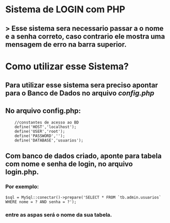 # Sistema de LOGIN com PHP

## > Esse sistema sera necessario passar a o nome e a senha correto, caso contrario ele mostra uma mensagem de erro na barra superior.



#
# Como utilizar esse Sistema?

## Para utilizar esse sistema sera preciso apontar para o Banco de Dados no arquivo *config.php*

## No arquivo config.php:

```
    //constantes de acesso ao BD
    define('HOST','localhost');
    define('USER','root');
    define('PASSWORD','');
    define('DATABASE','usuarios'); 	
```

## Com banco de dados criado, aponte para tabela com nome e senha de login, no arquivo login.php.

### Por exemplo:

```
$sql = MySql::conectar()->prepare('SELECT * FROM `tb.admin.usuarios` WHERE nome = ? AND senha = ?');
```
### entre as aspas será o nome da sua tabela.